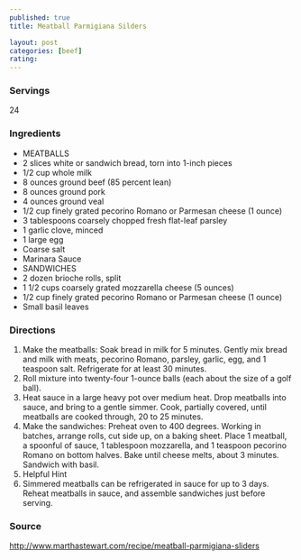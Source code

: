 ```yaml
---
published: true
title: Meatball Parmigiana Silders

layout: post
categories: [beef]
rating: 
---
```

### Servings
24

### Ingredients
- MEATBALLS
- 2 slices white or sandwich bread, torn into 1-inch pieces
- 1/2 cup whole milk
- 8 ounces ground beef (85 percent lean)
- 8 ounces ground pork
- 4 ounces ground veal
- 1/2 cup finely grated pecorino Romano or Parmesan cheese (1 ounce)
- 3 tablespoons coarsely chopped fresh flat-leaf parsley
- 1 garlic clove, minced
- 1 large egg
- Coarse salt
- Marinara Sauce
- SANDWICHES
- 2 dozen brioche rolls, split
- 1 1/2 cups coarsely grated mozzarella cheese (5 ounces)
- 1/2 cup finely grated pecorino Romano or Parmesan cheese (1 ounce)
- Small basil leaves



### Directions
1. Make the meatballs: Soak bread in milk for 5 minutes. Gently mix bread and milk with meats, pecorino Romano, parsley, garlic, egg, and 1 teaspoon salt. Refrigerate for at least 30 minutes.
2. Roll mixture into twenty-four 1-ounce balls (each about the size of a golf ball).
3. Heat sauce in a large heavy pot over medium heat. Drop meatballs into sauce, and bring to a gentle simmer. Cook, partially covered, until meatballs are cooked through, 20 to 25 minutes.
4. Make the sandwiches: Preheat oven to 400 degrees. Working in batches, arrange rolls, cut side up, on a baking sheet. Place 1 meatball, a spoonful of sauce, 1 tablespoon mozzarella, and 1 teaspoon pecorino Romano on bottom halves. Bake until cheese melts, about 3 minutes. Sandwich with basil.
5. Helpful Hint
6. Simmered meatballs can be refrigerated in sauce for up to 3 days. Reheat meatballs in sauce, and assemble sandwiches just before serving.

### Source
<a href="http://www.marthastewart.com/recipe/meatball-parmigiana-sliders" target="new">http://www.marthastewart.com/recipe/meatball-parmigiana-sliders</a>
